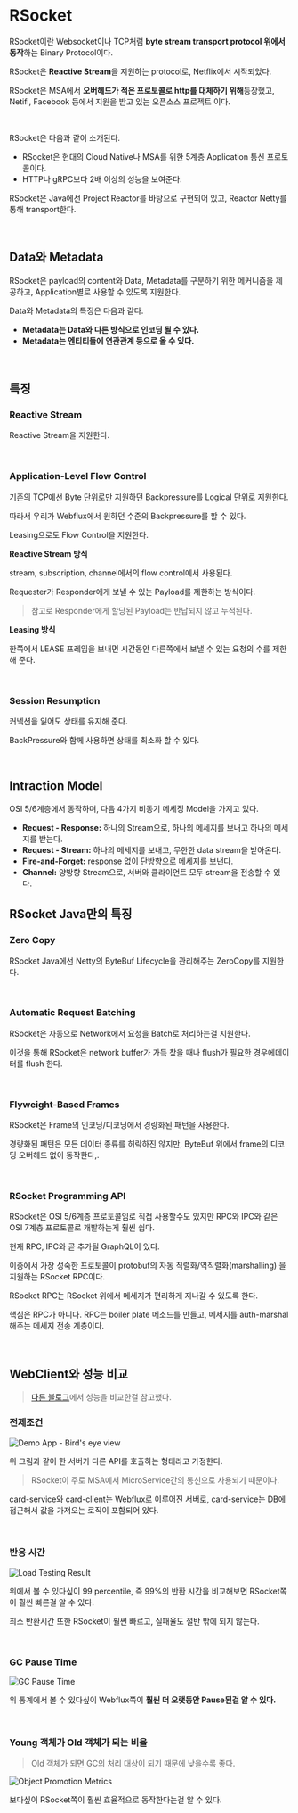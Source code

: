 # RSocket

RSocket이란 Websocket이나 TCP처럼 **byte stream transport protocol 위에서 동작**하는 Binary Protocol이다.

RSocket은 **Reactive Stream**을 지원하는 protocol로, Netflix에서 시작되었다.

RSocket은 MSA에서 **오버헤드가 적은 프로토콜로 http를 대체하기 위해**등장했고, Netifi, Facebook 등에서 지원을 받고 있는 오픈소스 프로젝트 이다.

<br>

RSocket은 다음과 같이 소개된다.

- RSocket은 현대의 Cloud Native나 MSA를 위한 5계층 Application 통신 프로토콜이다.
- HTTP나 gRPC보다 2배 이상의 성능을 보여준다.

RSocket은 Java에선 Project Reactor를 바탕으로 구현되어 있고, Reactor Netty를 통해 transport한다.

<br>

## Data와 Metadata

RSocket은 payload의 content와 Data, Metadata를 구분하기 위한 메커니즘을 제공하고, Application별로 사용할 수 있도록 지원한다.

Data와 Metadata의 특징은 다음과 같다.

- **Metadata는 Data와 다른 방식으로 인코딩 될 수 있다.**
- **Metadata는 엔티티들에 연관관계 등으로 올 수 있다.**



<br>

## 특징

### Reactive Stream

Reactive Stream을 지원한다.

<br>

### Application-Level Flow Control

기존의 TCP에선 Byte 단위로만 지원하던 Backpressure를 Logical 단위로 지원한다.

따라서 우리가 Webflux에서 원하던 수준의 Backpressure를 할 수 있다.

Leasing으로도 Flow Control을 지원한다.

**Reactive Stream 방식**

stream, subscription, channel에서의 flow control에서 사용된다.

Requester가 Responder에게 보낼 수 있는 Payload를 제한하는 방식이다.

> 참고로 Responder에게 할당된 Payload는 반납되지 않고 누적된다.

**Leasing 방식**

한쪽에서 LEASE 프레임을 보내면 시간동안 다른쪽에서 보낼 수 있는 요청의 수를 제한해 준다.

<br>

### Session Resumption

커넥션을 잃어도 상태를 유지해 준다.

BackPressure와 함께 사용하면 상태를 최소화 할 수 있다.

<br>

## Intraction Model

OSI 5/6계층에서 동작하며, 다음 4가지 비동기 메세징 Model을 가지고 있다.

- **Request - Response:** 하나의 Stream으로, 하나의 메세지를 보내고 하나의 메세지를 받는다.
- **Request - Stream:** 하나의 메세지를 보내고, 무한한 data stream을 받아온다.
- **Fire-and-Forget:** response 없이 단방향으로 메세지를 보낸다.
- **Channel:** 양방향 Stream으로, 서버와 클라이언트 모두 stream을 전송할 수 있다.



## RSocket Java만의 특징

### Zero Copy

RSocket Java에선 Netty의 ByteBuf Lifecycle을 관리해주는 ZeroCopy를 지원한다.

<br>

### Automatic Request Batching

RSocket은 자동으로 Network에서 요청을 Batch로 처리하는걸 지원한다.

이것을 통해 RSocket은 network buffer가 가득 찼을 때나 flush가 필요한 경우에데이터를 flush 한다.

<br>

### Flyweight-Based Frames

RSocket은 Frame의 인코딩/디코딩에서 경량화된 패턴을 사용한다.

경량화된 패턴은 모든 데이터 종류를 허락하진 않지만, ByteBuf 위에서 frame의 디코딩 오버헤드 없이 동작한다,.

<br>

### RSocket Programming API

RSocket은 OSI 5/6계층 프로토콜임로 직접 사용할수도 있지만 RPC와 IPC와 같은 OSI 7계층 프로토콜로 개발하는게 훨씬 쉽다.

현재 RPC, IPC와 곧 추가될 GraphQL이 있다.

이중에서 가장 성숙한 프로토콜이 protobuf의 자동 직렬화/역직렬화(marshalling) 을 지원하는 RSocket RPC이다.

RSocket RPC는 RSocket 위에서 메세지가 편리하게 지나갈 수 있도록 한다.

핵심은 RPC가 아니다. RPC는 boiler plate 메소드를 만들고, 메세지를 auth-marshal 해주는 메세지 전송 계층이다.

<br>

## WebClient와 성능 비교

> [다른 블로그](https://www.dhaval-shah.com/performance-comparison-rsocket-webflux/?fbclid=IwAR30wKRC2nlyNoOSKdbu5krULopvYEPCgvEwvlDL_S4X3fdsjsgbaDAsvss)에서 성능을 비교한걸 참고했다.

### 전제조건

![Demo App - Bird's eye view](./images/demo-app-view.png)

위 그림과 같이 한 서버가 다른 API를 호출하는 형태라고 가정한다.

> RSocket이 주로 MSA에서 MicroService간의 통신으로 사용되기 때문이다.

card-service와 card-client는 Webflux로 이루어진 서버로, card-service는 DB에 접근해서 값을 가져오는 로직이 포함되어 있다.

<br>

### 반응 시간

![Load Testing Result](./images/gatling-result-comp.png)

위에서 볼 수 있다싶이 99 percentile, 즉 99%의 반환 시간을 비교해보면 RSocket쪽이 훨씬 빠른걸 알 수 있다.

최소 반환시간 또한 RSocket이 훨씬 빠르고, 실패율도 절반 밖에 되지 않는다.

<br>

### GC Pause Time

![GC Pause Time](./images/gc-pause-time.png)

위 통계에서 볼 수 있다싶이 Webflux쪽이 **훨씬 더 오랫동안 Pause된걸 알 수 있다.**

<br>

### Young 객체가 Old 객체가 되는 비율

> Old 객체가 되면 GC의 처리 대상이 되기 때문에 낮을수록 좋다.

![Object Promotion Metrics](./images/obj-promotion-metrics.png)

보다싶이 RSocket쪽이 훨씬 효율적으로 동작한다는걸 알 수 있다.
